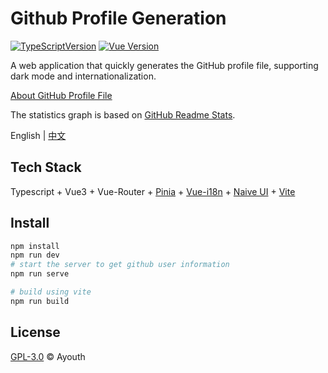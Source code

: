 # Github Profile Generation

[![TypeScriptVersion](https://img.shields.io/badge/TypeScript-v5-blue?logo=typescript&style=flat-square)](https://www.typescriptlang.org/)
[![Vue Version](https://img.shields.io/badge/Vue-v3-%2342b883?style=flat-square&logo=Vue.js)](https://vuejs.org/)

A web application that quickly generates the GitHub profile file, supporting dark mode and internationalization.

[About GitHub Profile File](https://docs.github.com/en/account-and-profile/setting-up-and-managing-your-github-profile/customizing-your-profile/managing-your-profile-readme)

The statistics graph is based on [GitHub Readme Stats](https://github.com/anuraghazra/github-readme-stats).

English | [中文](./README.zh-CN.md)

## Tech Stack

Typescript + Vue3 + Vue-Router + [Pinia](https://pinia.vuejs.org/) + [Vue-i18n](https://github.com/intlify/vue-i18n-next) + [Naive UI](https://github.com/tusen-ai/naive-ui) + [Vite](https://vitejs.dev/)

## Install

```bash
npm install
npm run dev
# start the server to get github user information
npm run serve

# build using vite
npm run build
```

## License

[GPL-3.0](./LICENSE) © Ayouth
